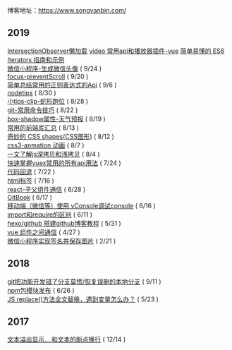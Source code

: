 博客地址：https://www.songyanbin.com/
## 2019
[IntersectionObserver懒加载](11/05)
[video 常用api和播放器插件-vue](10/30)
[简单易懂的 ES6 Iterators 指南和示例](10/1)   
[微信小程序-生成微信头像](https://github.com/xiaosongread/github-xiaosongread-hexo/blob/master/source/_posts/ES6-Iterators.md)  ( 9/24 )   
[focus-preventScroll](https://github.com/xiaosongread/github-xiaosongread-hexo/blob/master/source/_posts/focus-preventScroll.md)  ( 9/20 )   
[简单总结常用的正则表达式的Api](https://github.com/xiaosongread/github-xiaosongread-hexo/blob/master/source/_posts/regular.md)  ( 9/6 )   
[nodetips](https://github.com/xiaosongread/github-xiaosongread-hexo/blob/master/source/_posts/nodetips.md)  ( 8/30 )   
[小tips-clip-蛇形跑位](https://github.com/xiaosongread/github-xiaosongread-hexo/blob/master/source/_posts/clip.md)  ( 8/28 )   
[git-常用命令技巧](https://github.com/xiaosongread/github-xiaosongread-hexo/blob/master/source/_posts/git-常用命令技巧.md)  ( 8/22 )   
[box-shadow属性-天气预报](https://github.com/xiaosongread/github-xiaosongread-hexo/blob/master/source/_posts/css3-anmation.md)  ( 8/19 )   
[常用的前端库汇总](https://github.com/xiaosongread/github-xiaosongread-hexo/blob/master/source/_posts/collect.md)  ( 8/13 )   
[奇妙的 CSS shapes(CSS图形)](https://github.com/xiaosongread/github-xiaosongread-hexo/blob/master/source/_posts/shape.md)  ( 8/12 )   
[css3-anmation 动画](https://github.com/xiaosongread/github-xiaosongread-hexo/blob/master/source/_posts/css3-anmation.md)  ( 8/7 )   
[一文了解js深拷贝和浅拷贝](https://github.com/xiaosongread/github-xiaosongread-hexo/blob/master/source/_posts/deepCopy.md)  ( 8/4 )   
[快速掌握vuex常用的所有api用法](https://github.com/xiaosongread/github-xiaosongread-hexo/blob/master/source/_posts/vuex.md)  ( 7/24 )   
[代码回退](https://github.com/xiaosongread/github-xiaosongread-hexo/blob/master/source/_posts/jc-13.md)  ( 7/22 )   
[<ruby> html标签](https://github.com/xiaosongread/github-xiaosongread-hexo/blob/master/source/_posts/jc-12.md)  ( 7/16 )   
[react-子父组件通信](https://github.com/xiaosongread/github-xiaosongread-hexo/blob/master/source/_posts/jc-11.md)  ( 6/28 )   
[GitBook](https://github.com/xiaosongread/github-xiaosongread-hexo/blob/master/source/_posts/jc-10.md)  ( 6/17 )   
[移动端（微信等）使用 vConsole调试console](https://github.com/xiaosongread/github-xiaosongread-hexo/blob/master/source/_posts/jc-9.md)  ( 6/16 )   
[import和require的区别](https://github.com/xiaosongread/github-xiaosongread-hexo/blob/master/source/_posts/jc-8.md)  ( 6/11 )   
[hexo/github 搭建github博客教程](https://github.com/xiaosongread/github-xiaosongread-hexo/blob/master/source/_posts/jc-1.md)  ( 5/31 )   
[vue 组件之间通信](https://github.com/xiaosongread/github-xiaosongread-hexo/blob/master/source/_posts/jc-6.md)  ( 4/27 )   
[微信小程序实现签名并保存图片](https://github.com/xiaosongread/github-xiaosongread-hexo/blob/master/source/_posts/jc-2.md)  ( 2/21 )   
## 2018
[git把功能开发错了分支莫慌/恢复误删的本地分支](https://github.com/xiaosongread/github-xiaosongread-hexo/blob/master/source/_posts/jc-3.md)  ( 9/11 )   
[npm包模块发布](https://github.com/xiaosongread/github-xiaosongread-hexo/blob/master/source/_posts/jc-7.md)  ( 6/26 )   
[JS replace()方法全文替换，遇到变量怎么办？](https://github.com/xiaosongread/github-xiaosongread-hexo/blob/master/source/_posts/jc-4.md)  ( 5/23 )   
## 2017
[文本溢出显示... 和文本的断点换行](https://github.com/xiaosongread/github-xiaosongread-hexo/blob/master/source/_posts/jc-5.md)  ( 12/14 )   